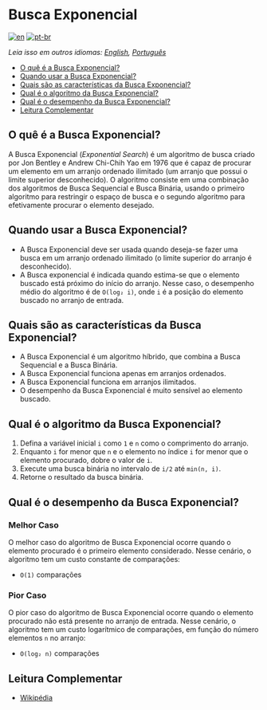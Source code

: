 # Busca Exponencial

[![en](https://img.shields.io/badge/lang-en-red.svg)](./README.md) [![pt-br](https://img.shields.io/badge/lang-pt--br-green.svg)](README.pt-br.md)

_Leia isso em outros idiomas: [English](README.md), [Português](README.pt-br.md)_

- [O quê é a Busca Exponencial?](#o-quê-é-a-busca-exponencial)
- [Quando usar a Busca Exponencial?](#quando-usar-a-busca-exponencial)
- [Quais são as características da Busca Exponencial?](#quais-são-as-características-da-busca-exponencial)
- [Qual é o algoritmo da Busca Exponencial?](#qual-é-o-algoritmo-da-busca-exponencial)
- [Qual é o desempenho da Busca Exponencial?](#qual-é-o-desempenho-da-busca-exponencial)
- [Leitura Complementar](#leitura-complementar)

## O quê é a Busca Exponencial?

A Busca Exponencial (_Exponential Search_) é um algoritmo de busca criado por Jon Bentley e Andrew Chi-Chih Yao em 1976 que é capaz de procurar um elemento em um arranjo ordenado ilimitado (um arranjo que possui o limite superior desconhecido). O algoritmo consiste em uma combinação dos algoritmos de Busca Sequencial e Busca Binária, usando o primeiro algoritmo para restringir o espaço de busca e o segundo algoritmo para efetivamente procurar o elemento desejado.

## Quando usar a Busca Exponencial?

- A Busca Exponencial deve ser usada quando deseja-se fazer uma busca em um arranjo ordenado ilimitado (o limite superior do arranjo é desconhecido).
- A Busca exponencial é indicada quando estima-se que o elemento buscado está próximo do início do arranjo. Nesse caso, o desempenho médio do algoritmo é de `O(log₂ i)`, onde `i` é a posição do elemento buscado no arranjo de entrada.

## Quais são as características da Busca Exponencial?

- A Busca Exponencial é um algoritmo híbrido, que combina a Busca Sequencial e a Busca Binária.
- A Busca Exponencial funciona apenas em arranjos ordenados.
- A Busca Exponencial funciona em arranjos ilimitados.
- O desempenho da Busca Exponencial é muito sensível ao elemento buscado.

## Qual é o algoritmo da Busca Exponencial?

1. Defina a variável inicial `i` como `1` e `n` como o comprimento do arranjo.
2. Enquanto `i` for menor que `n` e o elemento no índice `i` for menor que o elemento procurado, dobre o valor de `i`.
3. Execute uma busca binária no intervalo de `i/2` até `min(n, i)`.
4. Retorne o resultado da busca binária.

## Qual é o desempenho da Busca Exponencial?

### Melhor Caso

O melhor caso do algoritmo de Busca Exponencial ocorre quando o elemento procurado é o primeiro elemento considerado. Nesse cenário, o algoritmo tem um custo constante de comparações:

- `O(1)` comparações

### Pior Caso

O pior caso do algoritmo de Busca Exponencial ocorre quando o elemento procurado não está presente no arranjo de entrada. Nesse cenário, o algoritmo tem um custo logarítmico de comparações, em função do número elementos `n` no arranjo:

- `O(log₂ n)` comparações

## Leitura Complementar

- [Wikipédia](https://pt.wikipedia.org/wiki/Busca_exponencial)
